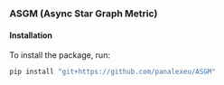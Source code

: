 ### ASGM (Async Star Graph Metric) 

#### Installation 

To install the package, run:

```bash
pip install "git+https://github.com/panalexeu/ASGM"
```